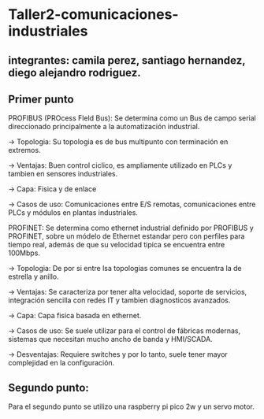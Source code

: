 # Taller2-comunicaciones-industriales
## integrantes: camila perez, santiago hernandez, diego alejandro rodriguez.
## Primer punto 
PROFIBUS (PROcess Fleld Bus): Se determina como un Bus de campo serial direccionado principalmente a la automatización industrial.  

-> Topologia: Su topologia es de bus multipunto con terminación en extremos.  

-> Ventajas: Buen control ciclico, es ampliamente utilizado en PLCs y tambien en sensores industriales.  

-> Capa: Fisica y de enlace  

-> Casos de uso: Comunicaciones entre E/S remotas, comunicaciones entre PLCs y módulos en plantas industriales.  

PROFINET: Se determina como ethernet industrial definido por PROFIBUS y PROFINET, sobre un módelo de Ethernet estandar pero con perfiles para tiempo real, además de que su velocidad tipica se encuentra entre 100Mbps.   

-> Topologia: De por si entre lsa topologias comunes se encuentra la de estrella y anillo.  

-> Ventajas: Se caracteriza por tener alta velocidad, soporte de servicios, integración sencilla con redes IT y tambien diagnosticos avanzados.  

-> Capa: Capa fisica basada en ethernet.  

-> Casos de uso: Se suele utilizar para el control de fábricas modernas, sistemas que necesitan mucho ancho de banda y HMI/SCADA.  

-> Desventajas: Requiere switches y por lo tanto, suele tener mayor complejidad en la configuración.   

## Segundo punto:   

Para el segundo punto se utilizo una raspberry pi pico 2w y un servo motor.
